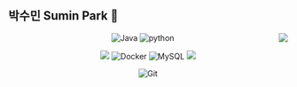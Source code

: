 ## 박수민 Sumin Park 👋

<div align="center">
  <img align="right"src="https://github-readme-stats.vercel.app/api/top-langs/?username=parknnna&theme=dracula&exclude_repo=Computer-Science-Engineering&layout=compact"/>
  <p>
    <img alt="Java"    src="https://img.shields.io/badge/-Java-007396?style=flat-square&logo=java&logoColor=white" />
    <img alt="python" src="https://img.shields.io/badge/-python-3776AB?style=flat-square&logo=python&logoColor=white">
  </p>
  <p>
    <img src="https://img.shields.io/badge/SpringBoot-6DB33F?style=flat-square&logo=SpringBoot&logoColor=black" />
    <img alt="Docker" src="https://img.shields.io/badge/-Docker-46a2f1?style=flat-square&logo=docker&logoColor=white" />
    <img alt="MySQL"  src="https://img.shields.io/badge/-MySQL-F29111?style=flat-square&logo=MySQL&logoColor=white" />
    <img src="https://img.shields.io/badge/Node.js-339933?style=flat-square&logo=Node.js&logoColor=black" />
  </p>
  <p>
    <img alt="Git" src="https://img.shields.io/badge/-Git-F05032?style=flat-square&logo=git&logoColor=white" />
  </p>
</div>
